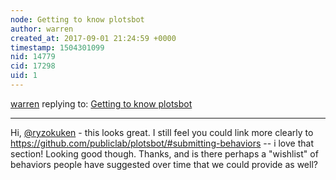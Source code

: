 ```yaml
---
node: Getting to know plotsbot
author: warren
created_at: 2017-09-01 21:24:59 +0000
timestamp: 1504301099
nid: 14779
cid: 17298
uid: 1
---
```




[warren](../profile/warren) replying to: [Getting to know plotsbot](../notes/ryzokuken/08-23-2017/getting-to-know-plotsbot)

----
Hi, [@ryzokuken](/profile/ryzokuken) - this looks great. I still feel you could link more clearly to https://github.com/publiclab/plotsbot/#submitting-behaviors -- i love that section! Looking good though. Thanks, and is there perhaps a "wishlist" of behaviors people have suggested over time that we could provide as well?